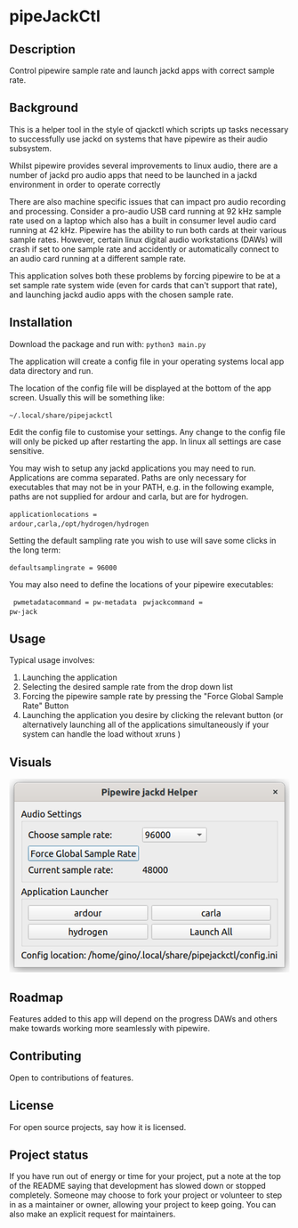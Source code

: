 # pipeJackCtl

## Description
Control pipewire sample rate and launch jackd apps with correct sample rate.

## Background
This is a helper tool in the style of qjackctl which scripts up tasks necessary to successfully use jackd on systems that have pipewire as their audio subsystem.

Whilst pipewire provides several improvements to linux audio, there are a number of jackd pro audio apps that need to be launched in a jackd environment in order to operate correctly

There are also machine specific issues that can impact pro audio recording and processing. Consider a pro-audio USB card running at 92 kHz sample rate used on a laptop which also has a built in consumer level audio card running at 42 kHz. Pipewire has the ability to run both cards at their various sample rates. However, certain linux digital audio workstations (DAWs) will crash if set to one sample rate and accidently or automatically connect to an audio card running at a different sample rate.

This application solves both these problems by forcing pipewire to be at a set sample rate system wide (even for cards that can't support that rate), and launching jackd audio apps with the chosen sample rate.

## Installation

Download the package and run with:
<code>python3 main.py</code>

The application will create a config file in your operating systems local app data directory and run.

The location of the config file will be displayed at the bottom of the app screen. Usually this will be something like:

<code>~/.local/share/pipejackctl</code>

Edit the config file to customise your settings. Any change to the config file will only be picked up after restarting the app. In linux all settings are case sensitive.

You may wish to setup any jackd applications you may need to run. Applications are comma separated. Paths are only necessary for executables that may not be in your PATH, e.g. in the following example, paths are not supplied for ardour and carla, but are for hydrogen.

<code>applicationlocations = ardour,carla,/opt/hydrogen/hydrogen</code>

Setting the default sampling rate you wish to use will save some clicks in the long term:

<code>defaultsamplingrate = 96000</code>

You may also need to define the locations of your pipewire executables:

<code> pwmetadatacommand = pw-metadata</code>
<code> pwjackcommand = pw-jack</code>

## Usage
Typical usage involves:
1) Launching the application
2) Selecting the desired sample rate from the drop down list
3) Forcing the pipewire sample rate by pressing the "Force Global Sample Rate" Button
4) Launching the application you desire by clicking the relevant button (or alternatively launching all of the applications simultaneously if your system can handle the load without xruns )




## Visuals
![Main Screen](./images/pipejackctlScreen.png)

## Roadmap
Features added to this app will depend on the progress DAWs and others make towards working more seamlessly with pipewire. 
## Contributing
Open to contributions of features.


## License
For open source projects, say how it is licensed.

## Project status
If you have run out of energy or time for your project, put a note at the top of the README saying that development has slowed down or stopped completely. Someone may choose to fork your project or volunteer to step in as a maintainer or owner, allowing your project to keep going. You can also make an explicit request for maintainers.
